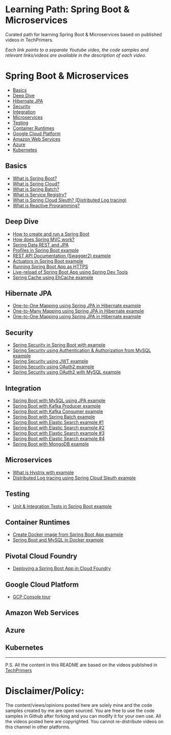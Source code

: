 # Learning Path: Spring Boot & Microservices
Curated path for learning Spring Boot &amp; Microservices based on published videos in TechPrimers. 

_Each link points to a separate Youtube video, the code samples and relevant links/videos are available in the description of each video._

# Spring Boot & Microservices
- [Basics](#basics)
- [Deep Dive](#deep-dive)
- [Hibernate JPA](#hibernate-jpa)
- [Security](#security)
- [Integration](#integration)
- [Microservices](#microservices)
- [Testing](#testing)
- [Container Runtimes](#container-runtimes)
- [Google Cloud Platform](#google-cloud-platform)
- [Amazon Web Services](#amazon-web-services)
- [Azure](#azure)
- [Kubernetes](#kubernetes)

## Basics
  - [What is Spring Boot?](https://youtu.be/SxY4hLukQ3g)
  - [What is Spring Cloud?](https://youtu.be/DduObGoRB9Y)
  - [What is Spring Batch?]()
  - [What is Service Registry?](https://youtu.be/hXYmVxLV_lc)
  - [What is Spring Cloud Sleuth? (Distributed Log tracing)](https://youtu.be/VHTli6KQO54)
  - [What is Reactive Programming?](https://youtu.be/0ueFTvSdxpw)

## Deep Dive
  - [How to create and run a Spring Boot](https://youtu.be/s0PA9jnyFaM)
  - [How does Spring MVC work?](https://youtu.be/FlIJq9GlLWo)
  - [Spring Data REST and JPA](https://youtu.be/CX-xBVIEIkw)
  - [Profiles in Spring Boot example]()
  - [REST API Documentation (Swagger2) example]()
  - [Actuators in Spring Boot example]()
  - [Running Spring Boot App as HTTPS]()
  - [Live-reload of Spring Boot App using Spring Dev Tools]()
  - [Spring Cache using EhCache example](https://youtu.be/cWqNeANzEz0)

## Hibernate JPA
  - [One-to-One Mapping using Spring JPA in Hibernate example](https://youtu.be/qYTSCi6bh00)
  - [One-to-Many Mapping using Spring JPA in Hibernate example](https://youtu.be/1SIkBduGXeE)
  - [One-to-One Mapping using Spring JPA in Hibernate example](https://youtu.be/qYTSCi6bh00)

## Security
  - [Spring Security in Spring Boot with example](https://youtu.be/3s2lSD50-JI)
  - [Spring Security using Authentication & Authorization from MySQL example]()
  - [Spring Security using JWT example]()
  - [Spring Security using OAuth2 example]()
  - [Spring Security using OAuth2 with MySQL example]()

## Integration
  - [Spring Boot with MySQL using JPA example](https://youtu.be/eI_X_K_XoFs)
  - [Spring Boot with Kafka Producer example]()
  - [Spring Boot with Kafka Consumer example]()
  - [Spring Boot with Spring Batch example]()
  - [Spring Boot with Elastic Search example #1](https://youtu.be/bYiNlCaaRiI)
  - [Spring Boot with Elastic Search example #2](https://youtu.be/rfjsaccL_e0)
  - [Spring Boot with Elastic Search example #3](https://youtu.be/uSFNaYlc5ek)
  - [Spring Boot with Elastic Search example #4](https://youtu.be/Z6yDwWyBhfI)
  - [Spring Boot with MongoDB example]()
## Microservices
  - [What is Hystrix with example](https://youtu.be/P1iF8ltmlXE)
  - [Distributed Log tracing using Spring Cloud Sleuth example](https://youtu.be/gPKJkY2t7Pc)

## Testing
  - [Unit & Integration Tests in Spring Boot example]()

## Container Runtimes
  - [Create Docker image from Spring Boot App example]()
  - [Spring Boot and MySQL in Docker example]()

## Pivotal Cloud Foundry
  - [Deploying a Spring Boot App in Cloud Foundry](https://youtu.be/hzWEw--OziQ)
  
## Google Cloud Platform
  - [GCP Console tour](https://youtu.be/2WcAWhubJYs)
  
## Amazon Web Services

## Azure

## Kubernetes

---------------------------------------------------------------
P.S. All the content in this README are based on the videos published in [TechPrimers](https://www.youtube.com/TechPrimers)

Disclaimer/Policy:
==================
The content/views/opinions posted here are solely mine and the code samples created by me are open sourced. 
You are free to use the code samples in Github after forking and you can modify it for your own use.
All the videos posted here are copyrighted. You cannot re-distribute videos on this channel in other platforms.
